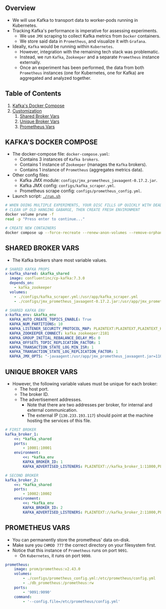 ## Overview

- We will use Kafka to transport data to worker-pods running in Kubernetes.
- Tracking Kafka's performance is imperative for assessing experiments.
    - We use `JMX` scraping to collect Kafka metrics from `Docker` containers.
    - We store said data in `Prometheus`, and visualize it with `Grafana`.
- Ideally, `Kafka` would be running within `Kubernetes`.
    - However, integration with the remaining tech stack was problematic.
    - Instead, we run `Kafka`, `Zookeeper` and a separate `Prometheus` instance externally.
    - Once an experiment has been performed, the data from both `Prometheus` instances (one for Kubernetes, one for Kafka) are aggregated and analyzed together.

<!-- ########################################################################################################## -->
## Table of Contents

1. [Kafka's Docker Compose](#)
2. [Customization](#)
    1. [Shared Broker Vars](#)
    2. [Unique Broker Vars](#)
    3. [Prometheus Vars](#)

<!-- ########################################################################################################## -->
## KAFKA'S DOCKER COMPOSE

- The docker-compose file: `docker-compose.yaml`:
    - Contains 3 instances of `Kafka brokers`.
    - Contains 1 instance of `Zookeeper` (manages the `Kafka` brokers).
    - Contains 1 instance of `Prometheus` (aggregates metrics data).
- Other config files:
    - Kafka JMX module: `configs/jmx_prometheus_javaagent-0.17.2.jar`.
    - Kafka JMX config: `configs/kafka_scraper.yml`.
    - Prometheus scrape config: `configs/prometheus_config.yml`.
- Launch script: [`./run.sh`](run.sh)

```bash
# WHEN DOING MULTIPLE EXPERIMENTS, YOUR DISC FILLS UP QUICKLY WITH DEAD ARTIFACTS
# CLEAN UP OLD HANGING GABARGE, THEN CREATE FRESH ENVIRONMENT
docker volume prune -f
read -p "Press enter to continue..."

# CREATE NEW CONTAINERS
docker compose up --force-recreate --renew-anon-volumes --remove-orphans
```

<!-- ########################################################################################################## -->
## SHARED BROKER VARS

- The Kafka brokers share most variable values.

```yaml
# SHARED KAFKA PROPS
x-kafka_shared: &kafka_shared
  image: confluentinc/cp-kafka:7.3.0
  depends_on:
    - kafka_zookeeper
  volumes:
    - ./configs/kafka_scraper.yml:/usr/app/kafka_scraper.yml
    - ./configs/jmx_prometheus_javaagent-0.17.2.jar:/usr/app/jmx_prometheus_javaagent.jar
```

```yaml
# SHARED KAFKA ENV
x-kafka_env: &kafka_env
  KAFKA_AUTO_CREATE_TOPICS_ENABLE: True
  KAFKA_NUM_PARTITIONS: 10
  KAFKA_LISTENER_SECURITY_PROTOCOL_MAP: PLAINTEXT:PLAINTEXT,PLAINTEXT_HOST:PLAINTEXT
  KAFKA_ZOOKEEPER_CONNECT: kafka_zookeeper:2181
  KAFKA_GROUP_INITIAL_REBALANCE_DELAY_MS: 0
  KAFKA_OFFSETS_TOPIC_REPLICATION_FACTOR: 1
  KAFKA_TRANSACTION_STATE_LOG_MIN_ISR: 1
  KAFKA_TRANSACTION_STATE_LOG_REPLICATION_FACTOR: 1
  KAFKA_JMX_OPTS: "-javaagent:/usr/app/jmx_prometheus_javaagent.jar=11001:/usr/app/kafka_scraper.yml"
```

<!-- ########################################################################################################## -->
## UNIQUE BROKER VARS

- However, the following variable values must be unique for each broker:
    - The host port.
    - The broker ID.
    - The advertisement addresses.
        - Note that there are two addresses per broker, for internal and external communication.
        - The external IP (`130.233.193.117`) should point at the machine hosting the services of this file.

```yaml
# FIRST BROKER
kafka_broker_1:
    <<: *kafka_shared
    ports:
        - 10001:10001
    environment:
        <<: *kafka_env
        KAFKA_BROKER_ID: 1
        KAFKA_ADVERTISED_LISTENERS: PLAINTEXT://kafka_broker_1:11000,PLAINTEXT_HOST://130.233.193.117:10001
```

```yaml
# SECOND BROKER
kafka_broker_2:
    <<: *kafka_shared
    ports:
        - 10002:10002
    environment:
        <<: *kafka_env
        KAFKA_BROKER_ID: 2
        KAFKA_ADVERTISED_LISTENERS: PLAINTEXT://kafka_broker_2:11000,PLAINTEXT_HOST://130.233.193.117:10002
```

<!-- ########################################################################################################## -->
## PROMETHEUS VARS

- You can permanently store the prometheus' data on-disk.
- Make sure you `CHMOD 777` the correct directory on your filesystem first.
- Notice that this instance of `Prometheus` runs on port `9091`.
    - On `Kubernetes`, it runs on port `9090`.

```yaml
prometheus:
    image: prom/prometheus:v2.43.0
    volumes:
        - ./configs/prometheus_config.yml:/etc/prometheus/config.yml
        - ./db_prometheus:/prometheus:rw
    ports:
        - '9091:9090'
    command:
        - '--config.file=/etc/prometheus/config.yml'
```


<!-- - Scraping config: `configs/kafka_scraper.yml`.
- JMX module: `configs/jmx_prometheus_javaagent-0.17.2.jar`. -->

<!-- 
- Deploy cached (modified) files: `./01_cached_monitoring.sh`

```yaml
volumes:
    - ./configs/kafka_scraper.yml:/usr/app/kafka_scraper.yml
    - ./configs/jmx_prometheus_javaagent-0.17.2.jar:/usr/app/jmx_prometheus_javaagent.jar
```

- Generate fresh deployment files: `./01_fresh_monitoring.sh`

```bash
# CLONE THE PROMETHEUS & GRAFANA DEPLOYMENT FILES FROM REPO
git clone --depth 1 https://github.com/prometheus-operator/kube-prometheus
```

```bash
kubectl apply --server-side -f kube-prometheus/manifests/setup
kubectl wait --for condition=Established --all CustomResourceDefinition --namespace=monitoring
kubectl apply -f kube-prometheus/manifests/
``` -->